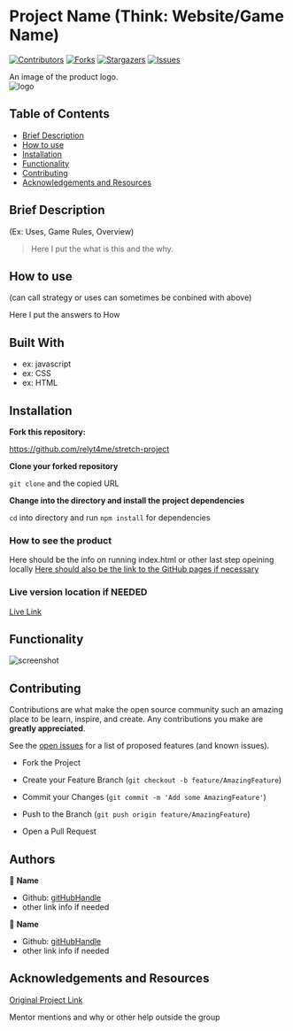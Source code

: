 # Project Name (Think: Website/Game Name)

[![Contributors][contributors-shield]][contributors-url]
[![Forks][forks-shield]][forks-url]
[![Stargazers][stars-shield]][stars-url]
[![Issues][issues-shield]][issues-url]


An image of the product logo.  
![logo](images/image.png)

## Table of Contents

- [Brief Description](#brief-description)
- [How to use](#how-to-use)
- [Installation](#installation)
- [Functionality](#functionality)
- [Contributing](#contributing)
- [Acknowledgements and Resources](#acknowledgements-and-resources)

<!-- Breif Description -->

## Brief Description
(Ex: Uses, Game Rules, Overview)

> Here I put the what is this and the why.

## How to use
(can call strategy or uses can sometimes be conbined with above)

Here I put the answers to How

## Built With

- ex: javascript
- ex: CSS
- ex: HTML

## Installation

**Fork this repository:**

https://github.com/relyt4me/stretch-project

**Clone your forked repository**

`git clone` and the copied URL

**Change into the directory and install the project dependencies**

`cd` into directory and run `npm install` for dependencies

### How to see the product

Here should be the info on running index.html or other last step opeining locally
[Here should also be the link to the GitHub pages if necessary](https://google.com)

### Live version location if NEEDED

[Live Link](https://google.com)

## Functionality

![screenshot](images/image.png)

<!-- CONTRIBUTING -->

## Contributing

Contributions are what make the open source community such an amazing place to be learn, inspire, and create. Any contributions you make are **greatly appreciated**.  
   
See the [open issues](https://github.com/relyt4me/stretch-project/issues) for a list of proposed features (and known issues).

- Fork the Project

- Create your Feature Branch (`git checkout -b feature/AmazingFeature`)

- Commit your Changes (`git commit -m 'Add some AmazingFeature'`)

- Push to the Branch (`git push origin feature/AmazingFeature`)

- Open a Pull Request

## Authors

👤 **Name**
- Github: [gitHubHandle](link)
- other link info if needed

👤 **Name**
- Github: [gitHubHandle](link)
- other link info if needed


## Acknowledgements and Resources

[Original Project Link](https://frontend.turing.io/projects/module-3/stretch.html)

Mentor mentions and why or other help outside the group

<!-- MARKDOWN LINKS & IMAGES -->

[contributors-shield]: https://img.shields.io/github/contributors/relyt4me/stretch-project.svg?style=flat-square
[contributors-url]: https://github.com/relyt4me/stretch-project/graphs/contributors
[forks-shield]: https://img.shields.io/github/forks/relyt4me/stretch-project.svg?style=flat-square
[forks-url]: https://github.com/relyt4me/stretch-project/network/members
[stars-shield]: https://img.shields.io/github/stars/relyt4me/stretch-project.svg?style=flat-square
[stars-url]: https://github.com/relyt4me/stretch-project/stargazers
[issues-shield]: https://img.shields.io/github/issues/relyt4me/stretch-project.svg?style=flat-square
[issues-url]: https://github.com/relyt4me/stretch-project/issues
